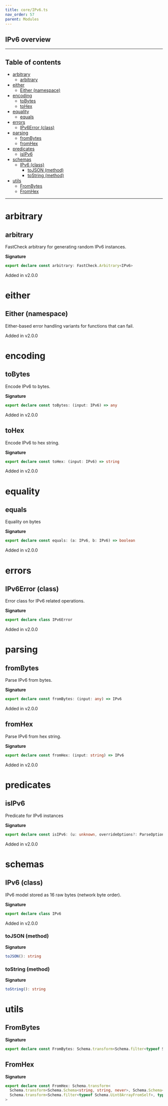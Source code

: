 ```yaml
---
title: core/IPv6.ts
nav_order: 57
parent: Modules
---
```


## IPv6 overview

---

<h2 class="text-delta">Table of contents</h2>

- [arbitrary](#arbitrary)
  - [arbitrary](#arbitrary-1)
- [either](#either)
  - [Either (namespace)](#either-namespace)
- [encoding](#encoding)
  - [toBytes](#tobytes)
  - [toHex](#tohex)
- [equality](#equality)
  - [equals](#equals)
- [errors](#errors)
  - [IPv6Error (class)](#ipv6error-class)
- [parsing](#parsing)
  - [fromBytes](#frombytes)
  - [fromHex](#fromhex)
- [predicates](#predicates)
  - [isIPv6](#isipv6)
- [schemas](#schemas)
  - [IPv6 (class)](#ipv6-class)
    - [toJSON (method)](#tojson-method)
    - [toString (method)](#tostring-method)
- [utils](#utils)
  - [FromBytes](#frombytes-1)
  - [FromHex](#fromhex-1)

---

# arbitrary

## arbitrary

FastCheck arbitrary for generating random IPv6 instances.

**Signature**

```ts
export declare const arbitrary: FastCheck.Arbitrary<IPv6>
```

Added in v2.0.0

# either

## Either (namespace)

Either-based error handling variants for functions that can fail.

Added in v2.0.0

# encoding

## toBytes

Encode IPv6 to bytes.

**Signature**

```ts
export declare const toBytes: (input: IPv6) => any
```

Added in v2.0.0

## toHex

Encode IPv6 to hex string.

**Signature**

```ts
export declare const toHex: (input: IPv6) => string
```

Added in v2.0.0

# equality

## equals

Equality on bytes

**Signature**

```ts
export declare const equals: (a: IPv6, b: IPv6) => boolean
```

Added in v2.0.0

# errors

## IPv6Error (class)

Error class for IPv6 related operations.

**Signature**

```ts
export declare class IPv6Error
```

Added in v2.0.0

# parsing

## fromBytes

Parse IPv6 from bytes.

**Signature**

```ts
export declare const fromBytes: (input: any) => IPv6
```

Added in v2.0.0

## fromHex

Parse IPv6 from hex string.

**Signature**

```ts
export declare const fromHex: (input: string) => IPv6
```

Added in v2.0.0

# predicates

## isIPv6

Predicate for IPv6 instances

**Signature**

```ts
export declare const isIPv6: (u: unknown, overrideOptions?: ParseOptions | number) => u is IPv6
```

Added in v2.0.0

# schemas

## IPv6 (class)

IPv6 model stored as 16 raw bytes (network byte order).

**Signature**

```ts
export declare class IPv6
```

Added in v2.0.0

### toJSON (method)

**Signature**

```ts
toJSON(): string
```

### toString (method)

**Signature**

```ts
toString(): string
```

# utils

## FromBytes

**Signature**

```ts
export declare const FromBytes: Schema.transform<Schema.filter<typeof Schema.Uint8ArrayFromSelf>, typeof IPv6>
```

## FromHex

**Signature**

```ts
export declare const FromHex: Schema.transform<
  Schema.transform<Schema.Schema<string, string, never>, Schema.Schema<Uint8Array, Uint8Array, never>>,
  Schema.transform<Schema.filter<typeof Schema.Uint8ArrayFromSelf>, typeof IPv6>
>
```
